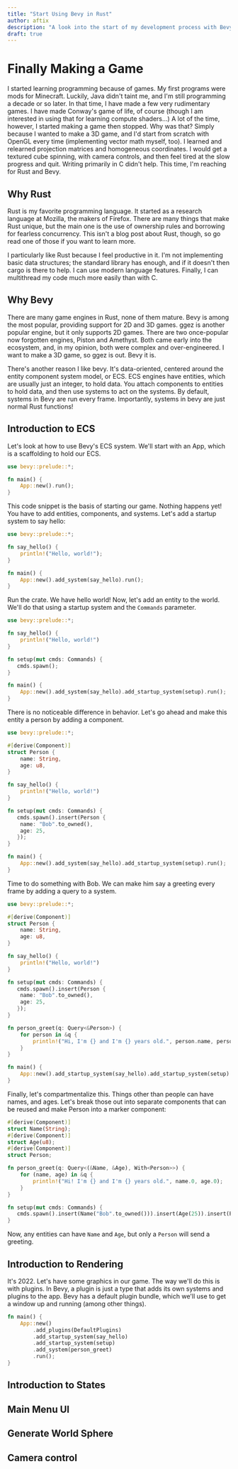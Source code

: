 ```yaml
---
title: "Start Using Bevy in Rust"
author: aftix
description: "A look into the start of my development process with Bevy"
draft: true
---
```


# Finally Making a Game

I started learning programming because of games. My first programs were
mods for Minecraft. Luckily, Java didn't taint me, and I'm still programming
a decade or so later. In that time, I have made a few very rudimentary games.
I have made Conway's game of life, of course (though I am interested in using that for
learning compute shaders...) A lot of the time, however, I started making a game then stopped.
Why was that? Simply because I wanted to make a 3D game, and I'd start from scratch with OpenGL
every time (implementing vector math myself, too). I learned and relearned projection matrices and
homogeneous coordinates. I would get a textured cube spinning, with camera controls, and then feel tired
at the slow progress and quit. Writing primarily in C didn't help. This time, I'm reaching for Rust
and Bevy.

## Why Rust

Rust is my favorite programming language. It started as a research language at Mozilla, the makers of
Firefox. There are many things that make Rust unique, but the main one is the use of ownership rules and
borrowing for fearless concurrency. This isn't a blog post about Rust, though, so go read one of those if
you want to learn more.

I particularly like Rust because I feel productive in it. I'm not implementing basic data structures; the
standard library has enough, and if it doesn't then cargo is there to help. I can use modern language features.
Finally, I can multithread my code much more easily than with C.

## Why Bevy

There are many game engines in Rust, none of them mature. Bevy is among the most popular, providing
support for 2D and 3D games. ggez is another popular engine, but it only supports 2D games. There are
two once-popular now forgotten engines, Piston and Amethyst. Both came early into the ecosystem, and,
in my opinion, both were complex and over-engineered. I want to make a 3D game, so ggez is out. Bevy it is.

There's another reason I like bevy. It's data-oriented, centered around the entity component system model, or
ECS. ECS engines have entities, which are usually just an integer, to hold data. You attach components to entities
to hold data, and then use systems to act on the systems. By default, systems in Bevy are run every frame. Importantly,
systems in bevy are just normal Rust functions!

## Introduction to ECS

Let's look at how to use Bevy's ECS system. We'll start with an App, which is a
scaffolding to hold our ECS.

```rust
use bevy::prelude::*;

fn main() {
    App::new().run();
}
```

This code snippet is the basis of starting our game. Nothing happens yet! You have to add entities, components,
and systems. Let's add a startup system to say hello:

```rust
use bevy::prelude::*;

fn say_hello() {
    println!("Hello, world!");
}

fn main() {
    App::new().add_system(say_hello).run();
}
```

Run the crate. We have hello world!
 Now, let's add an entity to the world. We'll do that using a startup system
and the `Commands` parameter.

```rust
use bevy::prelude::*;

fn say_hello() {
    println!("Hello, world!")
}

fn setup(mut cmds: Commands) {
   cmds.spawn(); 
}

fn main() {
    App::new().add_system(say_hello).add_startup_system(setup).run();
}
```

There is no noticeable difference in behavior. Let's go ahead and make this entity a
person by adding a component.

```rust
use bevy::prelude::*;

#[derive(Component)]
struct Person {
    name: String,
    age: u8,
}

fn say_hello() {
    println!("Hello, world!")
}

fn setup(mut cmds: Commands) {
   cmds.spawn().insert(Person {
    name: "Bob".to_owned(),
    age: 25,
   }); 
}

fn main() {
    App::new().add_system(say_hello).add_startup_system(setup).run();
}
```

Time to do something with Bob. We can make him say a greeting every frame by adding a query to a system.

```rust
use bevy::prelude::*;

#[derive(Component)]
struct Person {
    name: String,
    age: u8,
}

fn say_hello() {
    println!("Hello, world!")
}

fn setup(mut cmds: Commands) {
   cmds.spawn().insert(Person {
    name: "Bob".to_owned(),
    age: 25,
   }); 
}

fn person_greet(q: Query<&Person>) {
    for person in &q {
        println!("Hi, I'm {} and I'm {} years old.", person.name, person.age);
    }
}

fn main() {
    App::new().add_startup_system(say_hello).add_startup_system(setup).add_system(person_greet).run();
}
```

Finally, let's compartmentalize this. Things other than people can have names, and ages.
Let's break those out into separate components that can be reused and make Person into a marker
component:

```rust
#[derive(Component)]
struct Name(String);
#[derive(Component)]
struct Age(u8);
#[derive(Component)]
struct Person;

fn person_greet(q: Query<(&Name, &Age), With<Person>>) {
    for (name, age) in &q {
        println!("Hi! I'm {} and I'm {} years old.", name.0, age.0);
    }
}

fn setup(mut cmds: Commands) {
   cmds.spawn().insert(Name("Bob".to_owned())).insert(Age(25)).insert(Person);
}
```

Now, any entities can have `Name` and `Age`, but only a `Person` will send a greeting.

## Introduction to Rendering

It's 2022. Let's have some graphics in our game. The way we'll do this
is with plugins. In Bevy, a plugin is just a type that adds its own systems
and plugins to the app. Bevy has a default plugin bundle, which we'll use
to get a window up and running (among other things).

```rust
fn main() {
    App::new()
        .add_plugins(DefaultPlugins)
        .add_startup_system(say_hello)
        .add_startup_system(setup)
        .add_system(person_greet)
        .run();
}
```

## Introduction to States

## Main Menu UI

## Generate World Sphere

## Camera control